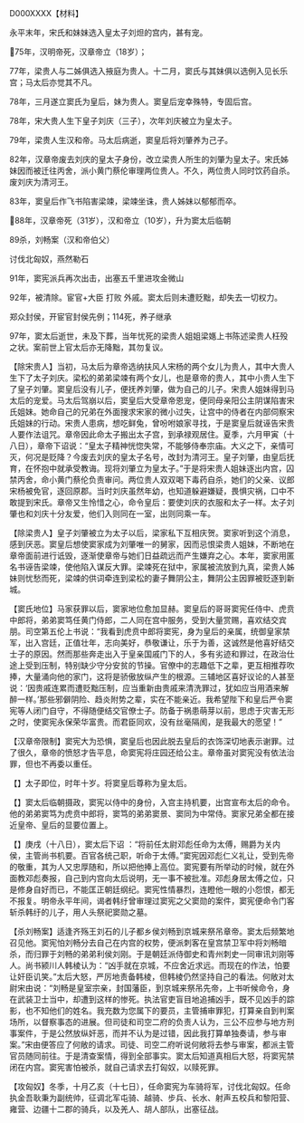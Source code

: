 D000XXXX【材料】



永平末年，宋氏和妹妹选入皇太子刘炟的宫内，甚有宠。

🌹75年，汉明帝死，汉章帝立（18岁）；

77年，梁贵人与二姊俱选入掖庭为贵人。十二月，窦氏与其妹俱以选例入见长乐宫；马太后亦觉其不凡。

78年，三月遂立窦氏为皇后，妹为贵人。窦皇后宠幸殊特，专固后宫。

78年，宋大贵人生下皇子刘庆（三子），次年刘庆被立为皇太子。

79年，梁贵人生汉和帝。马太后病逝，窦皇后将刘肇养为己子。

82年，汉章帝废去刘庆的皇太子身份，改立梁贵人所生的刘肇为皇太子。宋氏姊妹因而被迁往丙舍，派小黄门蔡伦审理两位贵人。不久，两位贵人同时饮药自杀。废刘庆为清河王。

83年，窦皇后作飞书陷害梁竦，梁竦坐诛，贵人姊妹以郁郁而卒。

🌹88年，汉章帝死（31岁），汉和帝立（10岁），升为窦太后临朝

89杀，刘畅案（汉和帝伯父）

讨伐北匈奴，燕然勒石

91年，窦宪派兵再次出击，出塞五千里进攻金微山

92年，被清除。宦官+大臣 打败 外戚。窦太后则未遭贬黜，却失去一切权力。

郑众封侯，开宦官封侯先例；114死，养子继承

97年，窦太后逝世，未及下葬，当年忧死的梁贵人姐姐梁嫕上书陈述梁贵人枉殁之状。案前世上官太后亦无降黜，其勿复议。



【除宋贵人】当初，马太后为章帝选纳扶风人宋杨的两个女儿为贵人，其中大贵人生下了太子刘庆。梁松的弟弟梁竦有两个女儿，也是章帝的贵人，其中小贵人生下了皇子刘肇。窦皇后没有儿子，便抚养刘肇，做为自己的儿子。宋贵人姐妹得到马太后的宠爱。马太后驾崩以后，窦皇后大受章帝恩宠，便同母亲阳公主阴谋陷害宋氏姐妹。她命自己的兄弟在外面搜求宋家的微小过失，让宫中的侍者在内部伺察宋氏姐妹的行动。宋贵人患病，想吃鲜兔，曾吩咐娘家寻找，于是窦皇后就诬告宋贵人要作法诅咒。章帝因此命太子搬出太子宫，到承禄观居住。夏季，六月甲寅（十八日），章帝下诏说：“皇太子精神恍惚失常，不能够侍奉宗庙。大义之下，亲情可灭，何况是贬降？今废去刘庆的皇太子名号，改封为清河王。皇子刘肇，由皇后抚育，在怀抱中就承受教诲。现将刘肇立为皇太子。”于是将宋贵人姐妹逐出内宫，囚禁丙舍，命小黄门蔡伦负责审问。两位贵人双双喝下毒药自杀，她们的父亲、议郎宋杨被免官，逐回原郡。当时刘庆虽然年幼，也知道躲避嫌疑，畏惧灾祸，口中不敢提到宋氏。章帝又生怜惜之心，命令皇后：要使刘庆的衣服和太子一样。太子刘肇也和刘庆十分友爱，他们入则同在一室，出则同乘一车。

【除梁贵人】皇子刘肇被立为太子以后，梁家私下互相庆贺。窦家听到这个消息，感到厌恶。窦皇后想使窦家成为刘肇唯一的舅家，因而忌恨梁贵人姐妹，不断地在章帝面前进行诋毁，逐渐使章帝与她们日益疏远而产生嫌弃之心。本年，窦家用匿名书诬告梁竦，使他陷入谋反大罪。梁竦死在狱中，家属被流放到九真，梁贵人姊妹则忧愁而死，梁竦的供词牵连到梁松的妻子舞阴公主，舞阴公主因罪被贬逐到新城。

【窦氏地位】马家获罪以后，窦家地位愈加显赫。窦皇后的哥哥窦宪任侍中、虎贲中郎将，弟弟窦笃任黄门侍郎，二人同在宫中服务，受到大量赏赐，喜欢结交宾朋。司空第五伦上书说：“我看到虎贲中郎将窦宪，身为皇后的亲属，统御皇家禁军，出入宫廷，正值壮年，志向美好，恭敬谦让，乐于为善，这诚然是他喜好结交士子的原因。然而那些奔走出入于皇亲国戚门下的人，多有劣迹和罪过，在政治仕途上受到压制，特别缺少守分安贫的节操。官僚中的志趣低下之辈，更互相推荐吹捧，大量涌向他的家门，这将是骄傲放纵产生的根源。三辅地区喜好议论的人甚至说：‘因贵戚连累而遭贬黜压制，应当重新由贵戚来清洗罪过，犹如应当用酒来解醉一样。’那些邪僻阴险、趋炎附势之辈，实在不能亲近。我希望陛下和皇后严令窦宪等人闭门自守，不得随便结交官僚士子。防备于祸患萌芽以前，思虑于灾害无形之时，使窦宪永保荣华富贵。而君臣同欢，没有丝毫隔阂，是我最大的愿望！”

【汉章帝限制】窦宪大为恐惧，窦皇后也因此脱去皇后的衣饰深切地表示谢罪。过了很久，章帝的愤怒才告平息，命窦宪将庄园还给公主。章帝虽对窦宪没有依法治罪，但也不再委以重任。

【】太子即位，时年十岁。将窦皇后尊称为皇太后。

【】窦太后临朝摄政，窦宪以侍中的身份，入宫主持机要，出宫宣布太后的命令。他的弟弟窦笃为虎贲中郎将，窦笃的弟弟窦景、窦同为中常侍。窦家兄弟全都在接近皇帝、皇后的显要位置上。

【】庚戌（十八日），窦太后下诏 ：“将前任太尉邓彪任命为太傅，赐爵为关内侯，主管尚书机要。百官各统己职，听命于太傅。”窦宪因邓彪仁义礼让，受到先帝的敬重，其为人又忠厚随和，所以把他捧上高位。窦宪要有所举动的时候，就在外面教邓彪奏报，自己到内宫向太后说明，无一事不被批准。邓彪身居太傅之位，只是修身自好而已，不能匡正朝廷纲纪。窦宪性情暴烈，连瞪他一眼的小怨恨，都无不报复。明帝永平年间，谒者韩纡曾审理过窦宪之父窦勋的案件，窦宪便命令门客斩杀韩纡的儿子，用人头祭祀窦勋之墓。

【杀刘畅案】适逢齐殇王刘石的儿子都乡侯刘畅到京城来祭吊章帝。窦太后频繁地召见他。窦宪怕刘畅分去自己在内宫的权势，便派刺客在皇宫禁卫军中将刘畅暗杀，而归罪于刘畅的弟弟利侯刘刚。于是朝廷派侍御史和青州刺史一同审讯刘刚等人。尚书颍川人韩棱认为：“凶手就在京城，不应舍近求远。而现在的作法，怕要让奸臣讥笑。”太后大怒，严厉地责备韩棱，但韩棱仍然坚持自己的看法。何敞对太尉宋由说：“刘畅是皇室宗亲，封国藩臣，到京城来祭吊先帝，上书听候命令，身在武装卫士当中，却遭到这样的惨死。执法官吏盲目地追捕凶手，既不见凶手的踪影，也不知他们的姓名。我充数为您属下的要员，主管捕审罪犯，打算亲自到判案场所，以督察事态的进展。但司徒和司空二府的负责人认为，三公不应参与地方刑事案件，于是公然放纵奸恶，而并不认为是过错，因此我打算单独奏请，参与审案。”宋由便答应了何敞的请求。司徒、司空二府听说何敞将去参与审案，都派主管官员随同前往。于是清查案情，得到全部事实。窦太后知道真相后大怒，将窦宪禁闭在内宫。窦宪害怕被杀，就自己请求去打匈奴，以赎死罪。

【攻匈奴】冬季，十月乙亥（十七日），任命窦宪为车骑将军，讨伐北匈奴。任命执金吾耿秉为副统帅，征调北军屯骑、越骑、步兵、长水、射声五校兵和黎阳营、雍营、边疆十二郡的骑兵，以及羌人、胡人部队，出塞征战。